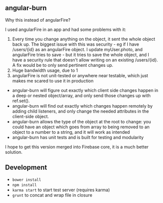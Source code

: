 angular-burn
------------

Why this instead of angularFire? 

I used angularFire in an app and had some problems with it:

1. Every time you change anything on the object, it sent the whole object back up.  The biggest issue with this was security - eg if I have /users/{id} as an angularFire object. I update myUser.photo, and angularFire tries to save - but it tries to save the whole object, and I have a security rule that doesn't allow writing on an existing /users/{id}.  A fix would be to only send pertinent changes up. 
1. Huge bandwidth usage, due to 1
1. angularFire is not unit-tested or anywhere near testable, which just makes me scared to use it in production

- angular-burn will figure out exactly which client side changes happen in a deep or nested object/array, and only send those changes up with ref.set().
- angular-burn will find out exactly which changes happen remotely by adding child listeners, and only change the needed attributes in the client-side object.
- angular-burn allows the type of the object at the root to change: you could have an object which goes from array to being removed to an object to a number to a string, and it will work as intended
- angular-burn has unit tests and is built for testing and modularity

I hope to get this version merged into Firebase core, it is a much better solution.

Development
-----------

- `bower install`
- `npm install`
- `karma start` to start test server (requires karma)
- `grunt` to concat and wrap file in closure
